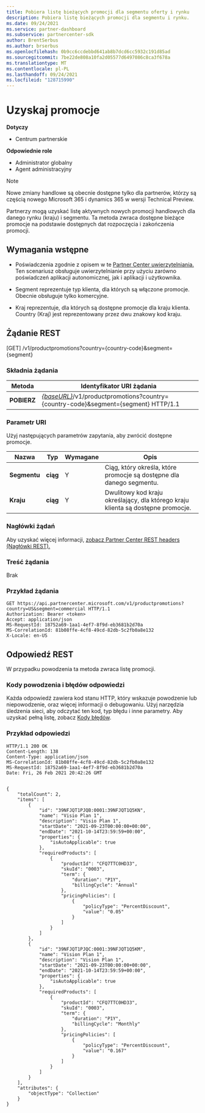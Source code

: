 ```yaml
---
title: Pobiera listę bieżących promocji dla segmentu oferty i rynku
description: Pobiera listę bieżących promocji dla segmentu i rynku.
ms.date: 09/24/2021
ms.service: partner-dashboard
ms.subservice: partnercenter-sdk
author: BrentSerbus
ms.author: brserbus
ms.openlocfilehash: 0b9cc6ccdebbd641ab8b7dcd6cc5932c191d85ad
ms.sourcegitcommit: 7be22de808a10fa2d05577d6497086c8ca3f678a
ms.translationtype: MT
ms.contentlocale: pl-PL
ms.lasthandoff: 09/24/2021
ms.locfileid: "128715990"
---
```

# <a name="get-promotions"></a>Uzyskaj promocje

**Dotyczy**

- Centrum partnerskie

**Odpowiednie role**

- Administrator globalny
- Agent administracyjny

> [!Note] 
> Nowe zmiany handlowe są obecnie dostępne tylko dla partnerów, którzy są częścią nowego Microsoft 365 i dynamics 365 w wersji Technical Preview.

Partnerzy mogą uzyskać listę aktywnych nowych promocji handlowych dla danego rynku (kraju) i segmentu. Ta metoda zwraca dostępne bieżące promocje na podstawie dostępnych dat rozpoczęcia i zakończenia promocji.

## <a name="prerequisites"></a>Wymagania wstępne

- Poświadczenia zgodnie z opisem w te [Partner Center uwierzytelniania.](partner-center-authentication.md) Ten scenariusz obsługuje uwierzytelnianie przy użyciu zarówno poświadczeń aplikacji autonomicznej, jak i aplikacji i użytkownika.

- Segment reprezentuje typ klienta, dla których są włączone promocje. Obecnie obsługuje tylko komercyjne.

- Kraj reprezentuje, dla których są dostępne promocje dla kraju klienta. Country (Kraj) jest reprezentowany przez dwu znakowy kod kraju.

## <a name="rest-request"></a>Żądanie REST
[GET] /v1/productpromotions?country={country-code}&segment={segment}

### <a name="request-syntax"></a>Składnia żądania

| Metoda   | Identyfikator URI żądania                                                                                                                         |
|----------|-------------------------------------------------------------------------------------------------------------------------------------|
| **POBIERZ**  | [*{baseURL}*](partner-center-rest-urls.md)/v1/productpromotions?country={country-code}&segment={segment} HTTP/1.1 |

### <a name="uri-parameter"></a>Parametr URI

Użyj następujących parametrów zapytania, aby zwrócić dostępne promocje.

| Nazwa                    | Typ     | Wymagane | Opis                                       |
|-------------------------|----------|----------|---------------------------------------------------|
| **Segmentu**  | **ciąg** | Y        | Ciąg, który określa, które promocje są dostępne dla danego segmentu.           |
| **Kraju** | **ciąg** | Y        | Dwulitowy kod kraju określający, dla którego kraju klienta są dostępne promocje. |

### <a name="request-headers"></a>Nagłówki żądań

Aby uzyskać więcej informacji, [zobacz Partner Center REST headers (Nagłówki REST).](headers.md)

### <a name="request-body"></a>Treść żądania

Brak

### <a name="request-example"></a>Przykład żądania

```http
GET https://api.partnercenter.microsoft.com/v1/productpromotions?country=US&segment=commercial HTTP/1.1
Authorization: Bearer <token>
Accept: application/json
MS-RequestId: 18752a69-1aa1-4ef7-8f9d-eb3681b2d70a
MS-CorrelationId: 81b08ffe-4cf8-49cd-82db-5c2fb0a8e132
X-Locale: en-US
```

## <a name="rest-response"></a>Odpowiedź REST

W przypadku powodzenia ta metoda zwraca listę promocji.

### <a name="response-success-and-error-codes"></a>Kody powodzenia i błędów odpowiedzi

Każda odpowiedź zawiera kod stanu HTTP, który wskazuje powodzenie lub niepowodzenie, oraz więcej informacji o debugowaniu. Użyj narzędzia śledzenia sieci, aby odczytać ten kod, typ błędu i inne parametry. Aby uzyskać pełną listę, zobacz [Kody błędów](error-codes.md).

### <a name="response-example"></a>Przykład odpowiedzi

```http
HTTP/1.1 200 OK
Content-Length: 138
Content-Type: application/json
MS-CorrelationId: 81b08ffe-4cf8-49cd-82db-5c2fb0a8e132
MS-RequestId: 18752a69-1aa1-4ef7-8f9d-eb3681b2d70a
Date: Fri, 26 Feb 2021 20:42:26 GMT


{
    "totalCount": 2,
    "items": [
        {
            "id": "39NFJQT1PJQB:0001:39NFJQT1Q5KN",
            "name": "Visio Plan 1",
            "description": "Visio Plan 1",
            "startDate": "2021-09-23T00:00:00+00:00",
            "endDate": "2021-10-14T23:59:59+00:00",
            "properties": {
                "isAutoApplicable": true
            },
            "requiredProducts": [
                {
                    "productId": "CFQ7TTC0HD33",
                    "skuId": "0003",
                    "term": {
                        "duration": "P1Y",
                        "billingCycle": "Annual"
                    },
                    "pricingPolicies": [
                        {
                            "policyType": "PercentDiscount",
                            "value": "0.05"
                        }
                    ]
                }
            ]
        },
        {
            "id": "39NFJQT1PJQC:0001:39NFJQT1Q5KM",
            "name": "Vision Plan 1",
            "description": "Vision Plan 1",
            "startDate": "2021-09-23T00:00:00+00:00",
            "endDate": "2021-10-14T23:59:59+00:00",
            "properties": {
                "isAutoApplicable": true
            },
            "requiredProducts": [
                {
                    "productId": "CFQ7TTC0HD33",
                    "skuId": "0003",
                    "term": {
                        "duration": "P1Y",
                        "billingCycle": "Monthly"
                    },
                    "pricingPolicies": [
                        {
                            "policyType": "PercentDiscount",
                            "value": "0.167"
                        }
                    ]
                }
            ]
        }
    ],
    "attributes": {
        "objectType": "Collection"
    }
}
```
